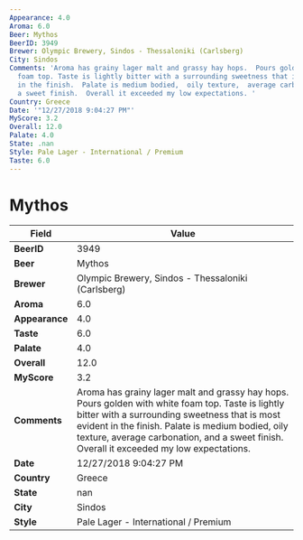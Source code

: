 ```yaml
---
Appearance: 4.0
Aroma: 6.0
Beer: Mythos
BeerID: 3949
Brewer: Olympic Brewery, Sindos - Thessaloniki (Carlsberg)
City: Sindos
Comments: 'Aroma has grainy lager malt and grassy hay hops.  Pours golden with white
  foam top. Taste is lightly bitter with a surrounding sweetness that is most evident
  in the finish.  Palate is medium bodied,  oily texture,  average carbonation,  and
  a sweet finish.  Overall it exceeded my low expectations. '
Country: Greece
Date: '"12/27/2018 9:04:27 PM"'
MyScore: 3.2
Overall: 12.0
Palate: 4.0
State: .nan
Style: Pale Lager - International / Premium
Taste: 6.0
---
```


# Mythos

| Field         | Value |
|---------------|-------|
| **BeerID** | 3949 |
| **Beer** | Mythos |
| **Brewer** | Olympic Brewery, Sindos - Thessaloniki (Carlsberg) |
| **Aroma** | 6.0 |
| **Appearance** | 4.0 |
| **Taste** | 6.0 |
| **Palate** | 4.0 |
| **Overall** | 12.0 |
| **MyScore** | 3.2 |
| **Comments** | Aroma has grainy lager malt and grassy hay hops.  Pours golden with white foam top. Taste is lightly bitter with a surrounding sweetness that is most evident in the finish.  Palate is medium bodied,  oily texture,  average carbonation,  and a sweet finish.  Overall it exceeded my low expectations.  |
| **Date** | 12/27/2018 9:04:27 PM |
| **Country** | Greece |
| **State** | nan |
| **City** | Sindos |
| **Style** | Pale Lager - International / Premium |

